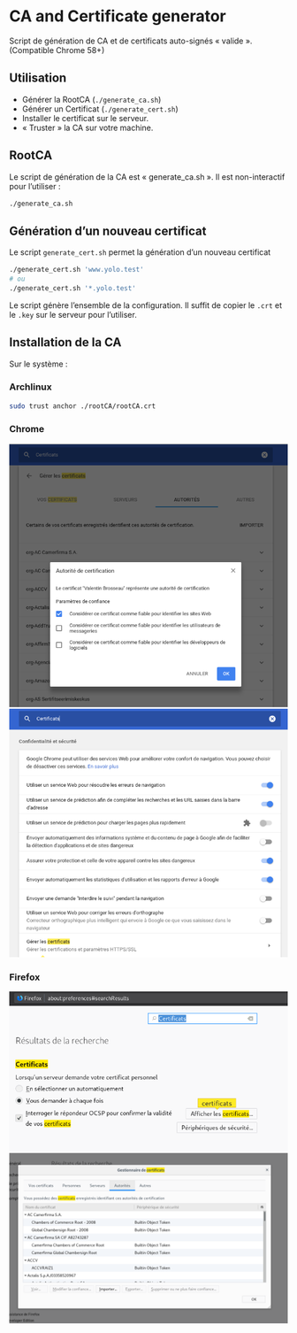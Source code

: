 # CA and Certificate generator

Script de génération de CA et de certificats auto-signés « valide ». (Compatible Chrome 58+)

## Utilisation

- Générer la RootCA (```./generate_ca.sh```)
- Générer un Certificat (```./generate_cert.sh```)
- Installer le certificat sur le serveur.
- « Truster » la CA sur votre machine.

## RootCA

Le script de génération de la CA est « generate_ca.sh ». Il est non-interactif pour l’utiliser :

```sh
./generate_ca.sh
```

## Génération d’un nouveau certificat

Le script ```generate_cert.sh``` permet la génération d’un nouveau certificat

```sh
./generate_cert.sh 'www.yolo.test'
# ou
./generate_cert.sh '*.yolo.test'
```

Le script génère l’ensemble de la configuration. Il suffit de copier le ```.crt``` et le ```.key``` sur le serveur pour l’utiliser.

## Installation de la CA

Sur le système :

### Archlinux

```sh
sudo trust anchor ./rootCA/rootCA.crt
```

### Chrome

![1](./configurations/Chrome1.png)
![2](./configurations/Chrome2.png)

### Firefox

![1](./configurations/Firefox1.png)
![2](./configurations/Firefox2.png)